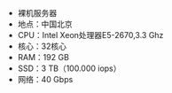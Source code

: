 
* 裸机服务器
* 地点：中国北京
* CPU：Intel Xeon处理器E5-2670,3.3 Ghz
* 核心：32核心
* RAM：192 GB
* SSD：3 TB（100.000 iops）
* 网络：40 Gbps
